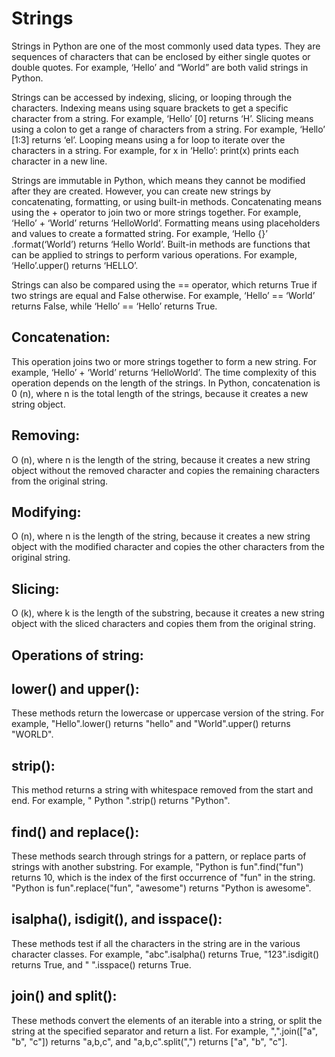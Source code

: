 # Strings
Strings in Python are one of the most commonly used data types. They are sequences of characters that can be enclosed by either single quotes or double quotes. For example, ‘Hello’ and “World” are both valid strings in Python.

Strings can be accessed by indexing, slicing, or looping through the characters. Indexing means using square brackets to get a specific character from a string. For example, ‘Hello’ [0] returns ‘H’. Slicing means using a colon to get a range of characters from a string. For example, ‘Hello’ [1:3] returns ‘el’. Looping means using a for loop to iterate over the characters in a string. For example, for x in ‘Hello’: print(x) prints each character in a new line.

Strings are immutable in Python, which means they cannot be modified after they are created. However, you can create new strings by concatenating, formatting, or using built-in methods. Concatenating means using the + operator to join two or more strings together. For example, ‘Hello’ + ‘World’ returns ‘HelloWorld’. Formatting means using placeholders and values to create a formatted string. For example, ‘Hello {}’ .format(‘World’) returns ‘Hello World’. Built-in methods are functions that can be applied to strings to perform various operations. For example, ‘Hello’.upper() returns ‘HELLO’.

Strings can also be compared using the == operator, which returns True if two strings are equal and False otherwise. For example, ‘Hello’ == ‘World’ returns False, while ‘Hello’ == ‘Hello’ returns True.

## Concatenation:
This operation joins two or more strings together to form a new string. For example, ‘Hello’ + ‘World’ returns ‘HelloWorld’. The time complexity of this operation depends on the length of the strings. In Python, concatenation is 0 (n), where n is the total length of the strings, because it creates a new string object.
## Removing:
O (n), where n is the length of the string, because it creates a new string object without the removed character and copies the remaining characters from the original string.
## Modifying:
O (n), where n is the length of the string, because it creates a new string object with the modified character and copies the other characters from the original string.
## Slicing:
O (k), where k is the length of the substring, because it creates a new string object with the sliced characters and copies them from the original string.

## Operations of string:

## lower() and upper():
These methods return the lowercase or uppercase version of the string. For example, "Hello".lower() returns "hello" and "World".upper() returns "WORLD".
## strip(): 
This method returns a string with whitespace removed from the start and end. For example, "  Python  ".strip() returns "Python".
## find() and replace(): 
These methods search through strings for a pattern, or replace parts of strings with another substring. For example, "Python is fun".find("fun") returns 10, which is the index of the first occurrence of "fun" in the string. "Python is fun".replace("fun", "awesome") returns "Python is awesome".
## isalpha(), isdigit(), and isspace(): 
These methods test if all the characters in the string are in the various character classes. For example, "abc".isalpha() returns True, "123".isdigit() returns True, and "   ".isspace() returns True.
## join() and split(): 
These methods convert the elements of an iterable into a string, or split the string at the specified separator and return a list. For example, ",".join(["a", "b", "c"]) returns "a,b,c", and "a,b,c".split(",") returns ["a", "b", "c"].


